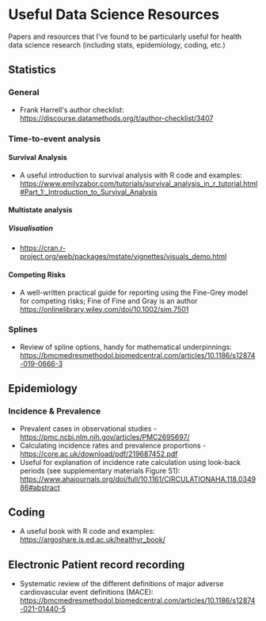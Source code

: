 # Useful Data Science Resources
Papers and resources that I've found to be particularly useful for health data science research (including stats, epidemiology, coding, etc.)

## Statistics
### General
* Frank Harrell's author checklist: https://discourse.datamethods.org/t/author-checklist/3407 
### Time-to-event analysis

#### Survival Analysis
* A useful introduction to survival analysis with R code and examples: https://www.emilyzabor.com/tutorials/survival_analysis_in_r_tutorial.html#Part_1:_Introduction_to_Survival_Analysis

#### Multistate analysis

##### Visualisation
* https://cran.r-project.org/web/packages/mstate/vignettes/visuals_demo.html

#### Competing Risks
* A well-written practical guide for reporting using the Fine-Grey model for competing risks; Fine of Fine and Gray is an author https://onlinelibrary.wiley.com/doi/10.1002/sim.7501  

### Splines 
* Review of spline options, handy for mathematical underpinnings: https://bmcmedresmethodol.biomedcentral.com/articles/10.1186/s12874-019-0666-3

## Epidemiology

### Incidence & Prevalence
* Prevalent cases in observational studies -  https://pmc.ncbi.nlm.nih.gov/articles/PMC2695697/
* Calculating incidence rates and prevalence proportions - https://core.ac.uk/download/pdf/219687452.pdf
* Useful for explanation of incidence rate calculation using look-back periods (see supplementary materials Figure S1): https://www.ahajournals.org/doi/full/10.1161/CIRCULATIONAHA.118.034986#abstract

## Coding
* A useful book with R code and examples: https://argoshare.is.ed.ac.uk/healthyr_book/

## Electronic Patient record recording
* Systematic review of the different definitions of major adverse cardiovascular event definitions (MACE): https://bmcmedresmethodol.biomedcentral.com/articles/10.1186/s12874-021-01440-5

